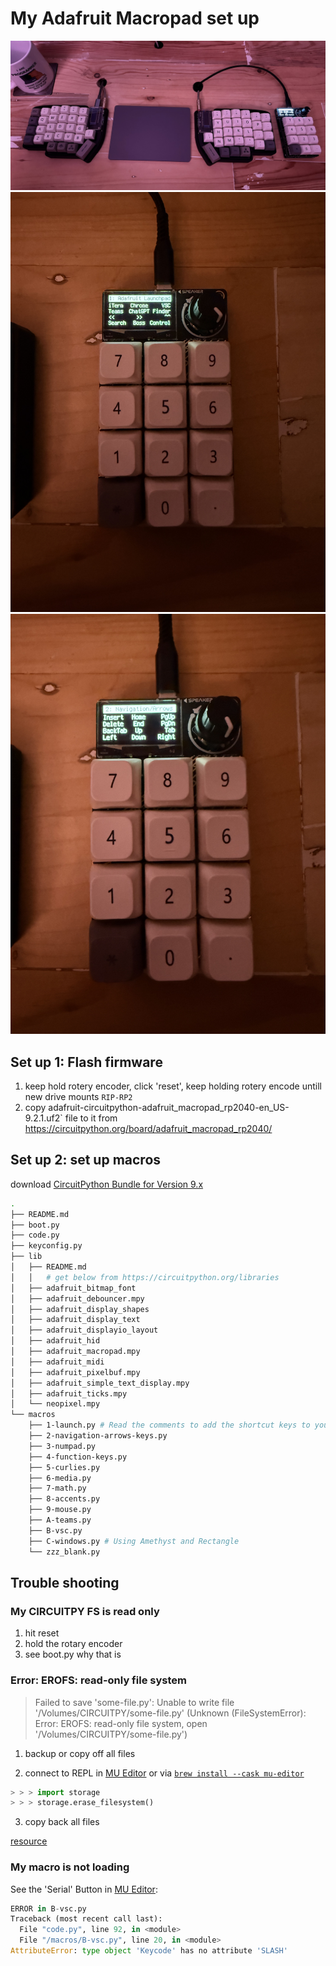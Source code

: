 # My Adafruit Macropad set up

![Lily58 next to Adafruit Macropad](./docs/IMG_0350.jpg)
![](./docs/IMG_0351.jpg)
![](./docs/IMG_0352.jpg)

## Set up 1: Flash firmware

1. keep hold rotery encoder, click 'reset', keep holding rotery encode untill new drive mounts `RIP-RP2`
2. copy adafruit-circuitpython-adafruit_macropad_rp2040-en_US-9.2.1.uf2` file to it from https://circuitpython.org/board/adafruit_macropad_rp2040/

## Set up 2: set up macros

download [CircuitPython Bundle for Version 9.x](https://circuitpython.org/libraries)

```sh
.
├── README.md
├── boot.py
├── code.py
├── keyconfig.py
├── lib
│   ├── README.md
│   │   # get below from https://circuitpython.org/libraries
│   ├── adafruit_bitmap_font
│   ├── adafruit_debouncer.mpy
│   ├── adafruit_display_shapes
│   ├── adafruit_display_text
│   ├── adafruit_displayio_layout
│   ├── adafruit_hid
│   ├── adafruit_macropad.mpy
│   ├── adafruit_midi
│   ├── adafruit_pixelbuf.mpy
│   ├── adafruit_simple_text_display.mpy
│   ├── adafruit_ticks.mpy
│   └── neopixel.mpy
└── macros
    ├── 1-launch.py # Read the comments to add the shortcut keys to your MacOS
    ├── 2-navigation-arrows-keys.py
    ├── 3-numpad.py
    ├── 4-function-keys.py
    ├── 5-curlies.py
    ├── 6-media.py
    ├── 7-math.py
    ├── 8-accents.py
    ├── 9-mouse.py
    ├── A-teams.py
    ├── B-vsc.py
    ├── C-windows.py # Using Amethyst and Rectangle
    └── zzz_blank.py
```

## Trouble shooting

### My CIRCUITPY FS is read only

1. hit reset
2. hold the rotary encoder
3. see boot.py why that is

### Error: EROFS: read-only file system

> Failed to save 'some-file.py': Unable to write file '/Volumes/CIRCUITPY/some-file.py' (Unknown (FileSystemError): Error: EROFS: read-only file system, open '/Volumes/CIRCUITPY/some-file.py')

1. backup or copy off all files

2. connect to REPL in [MU Editor](https://learn.adafruit.com/adafruit-macropad-rp2040/installing-mu-editor) or via [`brew install --cask mu-editor`](https://formulae.brew.sh/cask/mu-editor)

```python
> > > import storage
> > > storage.erase_filesystem()
```

3. copy back all files

[resource](https://forums.adafruit.com/viewtopic.php?t=173164)

### My macro is not loading

See the 'Serial' Button in [MU Editor](https://learn.adafruit.com/adafruit-macropad-rp2040/installing-mu-editor):

```python
ERROR in B-vsc.py
Traceback (most recent call last):
  File "code.py", line 92, in <module>
  File "/macros/B-vsc.py", line 20, in <module>
AttributeError: type object 'Keycode' has no attribute 'SLASH'
```
